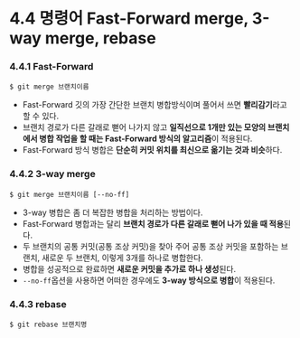 # 4.4 명령어 Fast-Forward merge, 3-way merge, rebase

### 4.4.1 Fast-Forward

    $ git merge 브랜치이름

* Fast-Forward 깃의 가장 간단한 브랜치 병합방식이며 풀어서 쓰면 **빨리감기**라고 할 수 있다. 
* 브랜치 경로가 다른 갈래로 뻗어 나가지 않고 **일직선으로 1개만 있는 모양의 브랜치에서 병합 작업을 할 때는 Fast-Forward 방식의 알고리즘**이 적용된다.
* Fast-Forward 방식 병합은 **단순히 커밋 위치를 최신으로 옮기는 것과 비슷**하다. 

### 4.4.2 3-way merge

    $ git merge 브랜치이름 [--no-ff]

* 3-way 병합은 좀 더 복잡한 병합을 처리하는 방법이다.
* Fast-Forward 병합과는 달리 **브랜치 경로가 다른 갈래로 뻗어 나가 있을 때 적용**된다.
* 두 브랜치의 공통 커밋(공통 조상 커밋)을 찾아 주어 공통 조상 커밋을 포함하는 브랜치, 새로운 두 브랜치, 이렇게 3개를 하나로 병합한다.
* 병합을 성공적으로 완료하면 **새로운 커밋을 추가로 하나 생성**된다.
* ```--no-ff```옵션을 사용하면 어떠한 경우에도 **3-way 방식으로 병합**이 적용된다.

### 4.4.3 rebase 

    $ git rebase 브랜치명 
